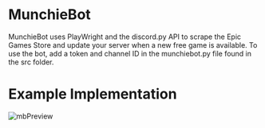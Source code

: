 # MunchieBot
MunchieBot uses PlayWright and the discord.py API to scrape the Epic Games Store and update your server when a new free game is available.
To use the bot, add a token and channel ID in the munchiebot.py file found in the src folder.

# Example Implementation
![mbPreview](https://github.com/nick-Sutton/MunchieBot/assets/136986806/bc90dc81-69ef-4f27-ac07-8923d8990252)
